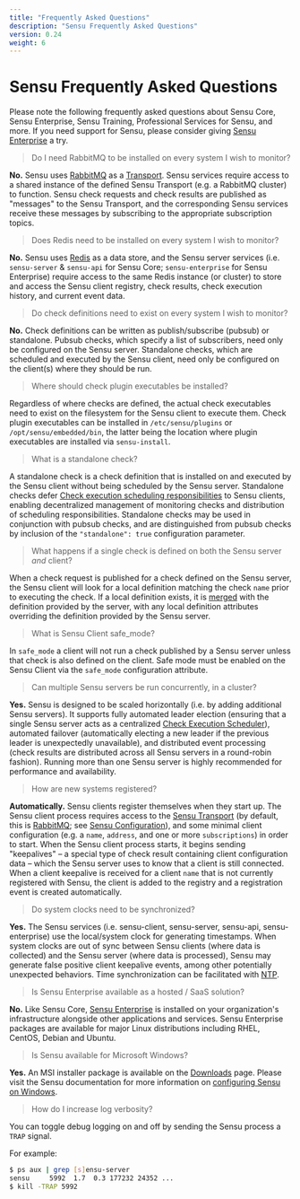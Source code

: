 ```yaml
---
title: "Frequently Asked Questions"
description: "Sensu Frequently Asked Questions"
version: 0.24
weight: 6
---
```


# Sensu Frequently Asked Questions

Please note the following frequently asked questions about Sensu Core, Sensu
Enterprise, Sensu Training, Professional Services for Sensu, and more. If you
need support for Sensu, please consider giving [Sensu
Enterprise](https://sensuapp.org/get-started/) a try.

> Do I need RabbitMQ to be installed on every system I wish to monitor?

**No.** Sensu uses [RabbitMQ](../reference/rabbitmq.html) as a
[Transport](../reference/transport.html). Sensu services require access to a shared
instance of the defined Sensu Transport (e.g. a RabbitMQ cluster) to function.
Sensu check requests and check results are published as "messages" to the Sensu
Transport, and the corresponding Sensu services receive these messages by
subscribing to the appropriate subscription topics.

> Does Redis need to be installed on every system I wish to monitor?

**No.** Sensu uses [Redis](../reference/redis.html) as a data store,
and the Sensu server services (i.e. `sensu-server` & `sensu-api` for
Sensu Core; `sensu-enterprise` for Sensu Enterprise) require access to
the same Redis instance (or cluster) to store and access the Sensu
client registry, check results, check execution history, and current
event data.

> Do check definitions need to exist on every system I wish to monitor?

**No.**  Check definitions can be written as publish/subscribe (pubsub) or standalone.
Pubsub checks, which specify a list of subscribers, need only be configured on
the Sensu server. Standalone checks, which are scheduled and executed by the
Sensu client, need only be configured on the client(s) where they should be run.

> Where should check plugin executables be installed?

Regardless of where checks are defined, the actual check executables need to
exist on the filesystem for the Sensu client to execute them. Check plugin
executables can be installed in `/etc/sensu/plugins` or
`/opt/sensu/embedded/bin`, the latter being the location where plugin
executables are installed via `sensu-install`.

> What is a standalone check?

A standalone check is a check definition that is installed on and executed by
the Sensu client without being scheduled by the Sensu server. Standalone checks
defer [Check execution scheduling
responsibilities](/overview/architecture.html#check-execution-scheduler) to
Sensu clients, enabling decentralized management of monitoring checks and
distribution of scheduling responsibilities. Standalone checks may be used in
conjunction with pubsub checks, and are distinguished from pubsub checks by
inclusion of the `"standalone": true` configuration parameter.

> What happens if a single check is defined on both the Sensu server
<em>and</em> client?

When a check request is published for a check defined on the Sensu server, the
Sensu client will look for a local definition matching the check `name` prior to
executing the check. If a local definition exists, it is
[merged](../reference/configuration.html#configuration-merging) with the
definition provided by the server, with any local definition attributes
overriding the definition provided by the Sensu server.

> What is Sensu Client safe_mode?

In `safe_mode` a client will not run a check published by a Sensu
server unless that check is also defined on the client. Safe mode must
be enabled on the Sensu Client via the `safe_mode` configuration
attribute.

> Can multiple Sensu servers be run concurrently, in a cluster?

**Yes.** Sensu is designed to be scaled horizontally (i.e. by
adding additional Sensu servers). It supports fully automated leader
election (ensuring that a single Sensu server acts as a centralized
[Check Execution Scheduler](../overview/architecture.html#check-execution-scheduler)),
automated failover (automatically electing a new leader
if the previous leader is unexpectedly unavailable), and distributed
event processing (check results are distributed across all Sensu servers
in a round-robin fashion). Running more than one Sensu server is
highly recommended for performance and availability.

> How are new systems registered?

**Automatically.** Sensu clients register themselves when they
start up. The Sensu client process requires access to the [Sensu
Transport](../reference/transport.html) (by default, this is
[RabbitMQ](../reference/rabbitmq.html); see [Sensu
Configuration](../reference/configuration.html#top-level-configuration-scopes)), and
some minimal client configuration (e.g. a `name`, `address`, and one or more
`subscriptions`) in order to start. When the Sensu client process starts, it
begins sending "keepalives" &ndash; a special type of check result containing
client configuration data &ndash; which the Sensu server uses to know that a
client is still connected. When a client keepalive is received for a client
`name` that is not currently registered with Sensu, the client is added to the
registry and a registration event is created automatically.

> Do system clocks need to be synchronized?

**Yes.** The Sensu services (i.e. sensu-client, sensu-server,
sensu-api, sensu-enterprise) use the local/system clock for generating
timestamps. When system clocks are out of sync between Sensu clients
(where data is collected) and the Sensu server (where data is
processed), Sensu may generate false positive client keepalive events,
among other potentially unexpected behaviors. Time synchronization can
be facilitated with [NTP](http://www.ntp.org/).

> Is Sensu Enterprise available as a hosted / SaaS solution?

**No.** Like Sensu Core, [Sensu Enterprise](../enterprise/overview.html) is
installed on your organization's infrastructure alongside other applications and
services. Sensu Enterprise packages are available for major Linux distributions
including RHEL, CentOS, Debian and Ubuntu.

> Is Sensu available for Microsoft Windows?

**Yes.** An MSI installer package is available on the
[Downloads] page. Please visit the Sensu documentation for
more information on [configuring Sensu on
Windows](../platforms/sensu-on-microsoft-windows.html).

> How do I increase log verbosity?

You can toggle debug logging on and off by sending the Sensu process a
`TRAP` signal.

For example:

~~~ bash
$ ps aux | grep [s]ensu-server
sensu     5992  1.7  0.3 177232 24352 ...
$ kill -TRAP 5992
~~~

[downloads]: https://sensuapp.org/downloads
